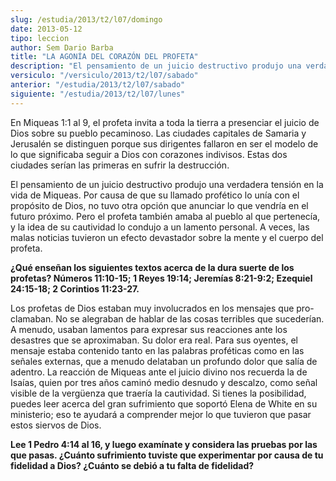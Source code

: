 ```yaml
---
slug: /estudia/2013/t2/l07/domingo
date: 2013-05-12
tipo: leccion
author: Sem Dario Barba
title: "LA AGONÍA DEL CORAZÓN DEL PROFETA"
description: "El pensamiento de un juicio destructivo produjo una verdadera tensión en la  vida de Miqueas. Por causa de que su llamado profético lo unía con el propósito  de Dios, no tuvo otra opción que anunciar lo que vendría en el futuro próximo.  Pero el profeta también amaba al pueblo..."
versiculo: "/versiculo/2013/t2/l07/sabado"
anterior: "/estudia/2013/t2/l07/sabado"
siguiente: "/estudia/2013/t2/l07/lunes"
---
```


En Miqueas 1:1 al 9, el profeta invita a toda la tierra a presenciar el juicio de Dios sobre su pueblo pecaminoso. Las ciudades capitales de Samaria y Jerusalén se distinguen porque sus dirigentes fallaron en ser el modelo de lo que significaba seguir a Dios con corazones indivisos. Estas dos ciudades serían las primeras en sufrir la destrucción.

El pensamiento de un juicio destructivo produjo una verdadera tensión en la vida de Miqueas. Por causa de que su llamado profético lo unía con el propósito de Dios, no tuvo otra opción que anunciar lo que vendría en el futuro próximo. Pero el profeta también amaba al pueblo al que pertenecía, y la idea de su cautividad lo condujo a un lamento personal. A veces, las malas noticias tuvieron un efecto devastador sobre la mente y el cuerpo del profeta.

**¿Qué enseñan los siguientes textos acerca de la dura suerte de los profetas? Números 11:10-15; 1 Reyes 19:14; Jeremías 8:21-9:2; Ezequiel 24:15-18; 2 Corintios 11:23-27.**

Los profetas de Dios estaban muy involucrados en los mensajes que pro- clamaban. No se alegraban de hablar de las cosas terribles que sucederían. A menudo, usaban lamentos para expresar sus reacciones ante los desastres que se aproximaban. Su dolor era real. Para sus oyentes, el mensaje estaba contenido tanto en las palabras proféticas como en las señales externas, que a menudo delataban un profundo dolor que salía de adentro. La reacción de Miqueas ante el juicio divino nos recuerda la de Isaías, quien por tres años caminó medio desnudo y descalzo, como señal visible de la vergüenza que traería la cautividad. Si tienes la posibilidad, puedes leer acerca del gran sufrimiento que soportó Elena de White en su ministerio; eso te ayudará a comprender mejor lo que tuvieron que pasar estos siervos de Dios.

**Lee 1 Pedro 4:14 al 16, y luego examínate y considera las pruebas por las que pasas. ¿Cuánto sufrimiento tuviste que experimentar por causa de tu fidelidad a Dios? ¿Cuánto se debió a tu falta de fidelidad?**
